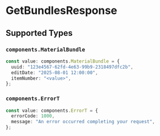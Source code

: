 # GetBundlesResponse


## Supported Types

### `components.MaterialBundle`

```typescript
const value: components.MaterialBundle = {
  uuid: "123e4567-62fd-4e63-99b9-2318497dfc2b",
  editDate: "2025-08-01 12:00:00",
  itemNumber: "<value>",
};
```

### `components.ErrorT`

```typescript
const value: components.ErrorT = {
  errorCode: 1000,
  message: "An error occurred completing your request",
};
```

